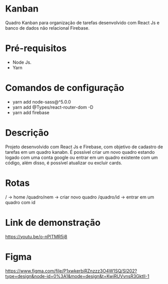 # Kanban
Quadro Kanban para organização de tarefas desenvolvido com React Js e banco de dados não relacional Firebase.

# Pré-requisitos
- Node Js.
- Yarn

# Comandos de configuração
- yarn add node-sass@^5.0.0
- yarn add @Types/react-router-dom -D
- yarn add firebase

# Descrição
Projeto desenvolvido com React Js e Firebase, com objetivo de cadastro de tarefas em um quadro kanabn.
É possível criar um novo quadro estando logado com uma conta google ou entrar em um quadro existente com um código, além disso, é possível atualizar ou excluir cards.


# Rotas
/ -> home
/quadro/nem -> criar novo quadro
/quadro/id -> entrar em um quadro com id

# Link de demonstração
https://youtu.be/o-nPlTMR5j8

# Figma
https://www.figma.com/file/P1xwkerbiRZnzzz3O4W1SQ/SI202?type=design&node-id=0%3A1&mode=design&t=KwiRUVvnsR3GktlI-1

